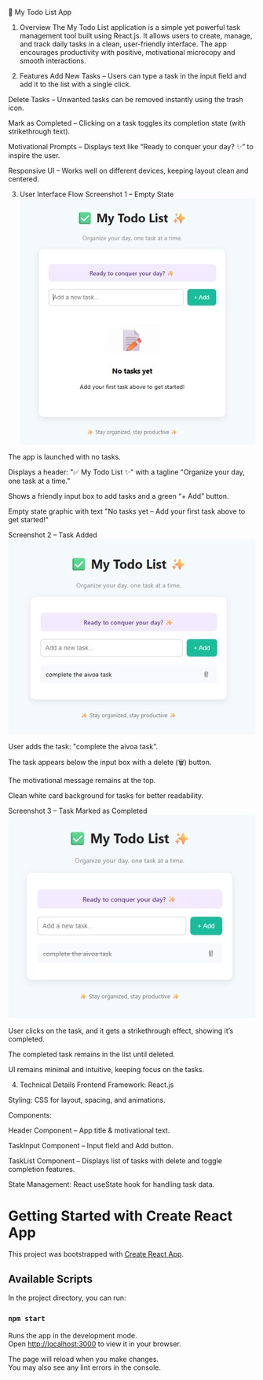 
📄 My Todo List App 
1. Overview
The My Todo List application is a simple yet powerful task management tool built using React.js.
 It allows users to create, manage, and track daily tasks in a clean, user-friendly interface.
 The app encourages productivity with positive, motivational microcopy and smooth interactions.

2. Features
Add New Tasks – Users can type a task in the input field and add it to the list with a single click.

Delete Tasks – Unwanted tasks can be removed instantly using the trash icon.

Mark as Completed – Clicking on a task toggles its completion state (with strikethrough text).

Motivational Prompts – Displays text like “Ready to conquer your day? ✨” to inspire the user.

Responsive UI – Works well on different devices, keeping layout clean and centered.


3. User Interface Flow 
Screenshot 1 – Empty State
![App Screenshot](images/Picture1.png)

The app is launched with no tasks.

Displays a header: "✅ My Todo List ✨" with a tagline "Organize your day, one task at a time."

Shows a friendly input box to add tasks and a green “+ Add” button.

Empty state graphic with text "No tasks yet – Add your first task above to get started!"

Screenshot 2 – Task Added
![App Screenshot](images/Picture2.png)

User adds the task: "complete the aivoa task".

The task appears below the input box with a delete (🗑️) button.

The motivational message remains at the top.

Clean white card background for tasks for better readability.


Screenshot 3 – Task Marked as Completed
![App Screenshot](images/Picture3.png)

User clicks on the task, and it gets a strikethrough effect, showing it’s completed.

The completed task remains in the list until deleted.

UI remains minimal and intuitive, keeping focus on the tasks.

4. Technical Details
Frontend Framework: React.js

Styling: CSS for layout, spacing, and animations.

Components:

Header Component – App title & motivational text.

TaskInput Component – Input field and Add button.

TaskList Component – Displays list of tasks with delete and toggle completion features.

State Management: React useState hook for handling task data.



# Getting Started with Create React App

This project was bootstrapped with [Create React App](https://github.com/facebook/create-react-app).

## Available Scripts

In the project directory, you can run:

### `npm start`

Runs the app in the development mode.\
Open [http://localhost:3000](http://localhost:3000) to view it in your browser.

The page will reload when you make changes.\
You may also see any lint errors in the console.



